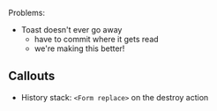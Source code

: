 Problems:

- Toast doesn't ever go away
  - have to commit where it gets read
  - we're making this better!

## Callouts

- History stack: `<Form replace>` on the destroy action
